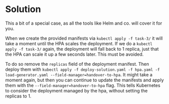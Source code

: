 # Solution

This a bit of a special case, as all the tools like Helm and co. will cover it for you.

When we create the provided manifests via `kubectl apply -f task-3/` it will take a moment until the HPA scales the deployment. If we do a `kubectl apply -f task-3/` again, the deployment will fall back to 1 replica, just that the HPA can scale it up a few seconds later. This must be avoided.

To do so remove the `replicas` field of the deployment manifest. Then deploy them with `kubectl apply -f deploy-solution.yaml -f hpa.yaml -f load-generator.yaml --field-manager=handover-to-hpa`. It might take a moment again, but then you can continue to update the manifests and apply them with the `--field-manager=handover-to-hpa` flag. This tells Kubernetes to consider the deployment managed by the hpa, without setting the replicas to 1.